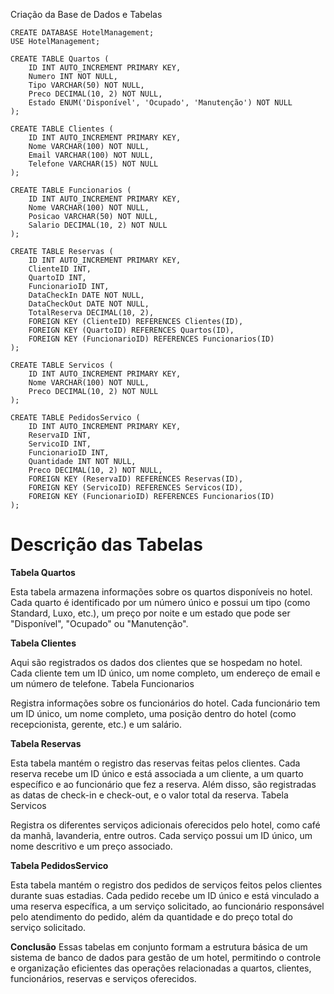 Criação da Base de Dados e Tabelas

```
CREATE DATABASE HotelManagement;
USE HotelManagement;

CREATE TABLE Quartos (
    ID INT AUTO_INCREMENT PRIMARY KEY,
    Numero INT NOT NULL,
    Tipo VARCHAR(50) NOT NULL,
    Preco DECIMAL(10, 2) NOT NULL,
    Estado ENUM('Disponível', 'Ocupado', 'Manutenção') NOT NULL
);

CREATE TABLE Clientes (
    ID INT AUTO_INCREMENT PRIMARY KEY,
    Nome VARCHAR(100) NOT NULL,
    Email VARCHAR(100) NOT NULL,
    Telefone VARCHAR(15) NOT NULL
);

CREATE TABLE Funcionarios (
    ID INT AUTO_INCREMENT PRIMARY KEY,
    Nome VARCHAR(100) NOT NULL,
    Posicao VARCHAR(50) NOT NULL,
    Salario DECIMAL(10, 2) NOT NULL
);

CREATE TABLE Reservas (
    ID INT AUTO_INCREMENT PRIMARY KEY,
    ClienteID INT,
    QuartoID INT,
    FuncionarioID INT,
    DataCheckIn DATE NOT NULL,
    DataCheckOut DATE NOT NULL,
    TotalReserva DECIMAL(10, 2),
    FOREIGN KEY (ClienteID) REFERENCES Clientes(ID),
    FOREIGN KEY (QuartoID) REFERENCES Quartos(ID),
    FOREIGN KEY (FuncionarioID) REFERENCES Funcionarios(ID)
);

CREATE TABLE Servicos (
    ID INT AUTO_INCREMENT PRIMARY KEY,
    Nome VARCHAR(100) NOT NULL,
    Preco DECIMAL(10, 2) NOT NULL
);

CREATE TABLE PedidosServico (
    ID INT AUTO_INCREMENT PRIMARY KEY,
    ReservaID INT,
    ServicoID INT,
    FuncionarioID INT,
    Quantidade INT NOT NULL,
    Preco DECIMAL(10, 2) NOT NULL,
    FOREIGN KEY (ReservaID) REFERENCES Reservas(ID),
    FOREIGN KEY (ServicoID) REFERENCES Servicos(ID),
    FOREIGN KEY (FuncionarioID) REFERENCES Funcionarios(ID)
);
```

# Descrição das Tabelas

**Tabela Quartos**

Esta tabela armazena informações sobre os quartos disponíveis no hotel. Cada quarto é identificado por um número único e possui um tipo (como Standard, Luxo, etc.), um preço por noite e um estado que pode ser "Disponível", "Ocupado" ou "Manutenção".

**Tabela Clientes**

Aqui são registrados os dados dos clientes que se hospedam no hotel. Cada cliente tem um ID único, um nome completo, um endereço de email e um número de telefone.
Tabela Funcionarios

Registra informações sobre os funcionários do hotel. Cada funcionário tem um ID único, um nome completo, uma posição dentro do hotel (como recepcionista, gerente, etc.) e um salário.

**Tabela Reservas**

Esta tabela mantém o registro das reservas feitas pelos clientes. Cada reserva recebe um ID único e está associada a um cliente, a um quarto específico e ao funcionário que fez a reserva. Além disso, são registradas as datas de check-in e check-out, e o valor total da reserva.
Tabela Servicos

Registra os diferentes serviços adicionais oferecidos pelo hotel, como café da manhã, lavanderia, entre outros. Cada serviço possui um ID único, um nome descritivo e um preço associado.

**Tabela PedidosServico**

Esta tabela mantém o registro dos pedidos de serviços feitos pelos clientes durante suas estadias. Cada pedido recebe um ID único e está vinculado a uma reserva específica, a um serviço solicitado, ao funcionário responsável pelo atendimento do pedido, além da quantidade e do preço total do serviço solicitado.

**Conclusão**
Essas tabelas em conjunto formam a estrutura básica de um sistema de banco de dados para gestão de um hotel, permitindo o controle e organização eficientes das operações relacionadas a quartos, clientes, funcionários, reservas e serviços oferecidos.
